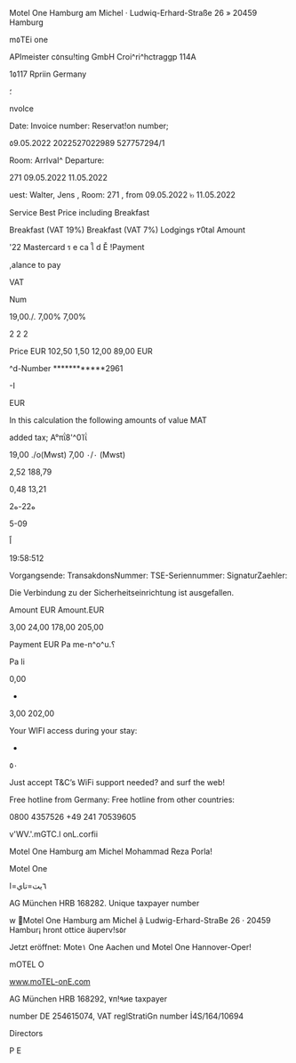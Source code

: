 Motel  One  Hamburg  am  Michel ·  Ludwiq-Erhard-Straße 26  »  20459  Hamburg

m٥TEi one

APImeister c٥nsu!ting GmbH
Croi^ri^hctraggp  114Α

1٥117  Rpriin
Germany

؛

nvolce

Date:
Invoice  number:
Reservat!on  number;

٥9.05.2022
2022527022989
527757294/1

Room:
Arrاvaا^
Departure:

271
09.05.2022
11.05.2022

uest:  Waاter,  Jens  ,  Room:  271  ,  from  09.05.2022   ๒ 11.05.2022

Service
Best Price including Breakfast

Breakfast (VAT 19%)
Breakfast (VAT 7%)
Lodgings
٢0tal  Amount

'22  Mastercard
ร  e ca
 ใ
d
Ě !Payment

,alance to pay

VAT

Num

19,00./.
7,00%
7,00%

2
2
2

Price EUR
102,50
1,50
12,00
89,00
EUR

^d-Number
************2961

-I

EUR

In this calculation the following amounts of value
MAT

added tax; Α°πΐ8'^0Ίΐ

19,00  ./o(Mwst)
7,00  ٠/٠  (Mwst)

2,52
188,79

0,48
13,21

2ه22-ه

5-09

اً

19:58:512

Vorgangsende:
TransakdonsNummer:
TSE-Seriennummer:
SignaturZaehler:

Die  Verbindung zu  der Sicherheitseinrichtung  ist  ausgefallen.

Amount EUR
Amount.EUR

3,00
24,00
178,00
205,00

Payment  EUR
Pa  me-n^o^u.؟

Pa  li

0,00

-

3,00
202,00

Your WIFI  access during your stay:

-

٥٠

Just accept T&C’s  WiFi  support needed?
and  surf the web!

Free  hotline from  Germany:
Free hotline from  other countries:

0800 4357526
+49 241  70539605

v'WV.'.mGTC.l  onL.corfii

Motel  One  Hamburg  am  Michel
Mohammad  Reza  Porla!

Motel  One

٦يت=تاي=ا

AG  München  HRB  168282. Unique taxpayer number

w
Motel One Hamburg am Michel ậ  Ludwig-Erhard-StraBe 26 ·  20459  Hambur¡
hront ottice äuperv!s٥r

Jetzt eröffnet:
Mote١  One Aachen
und Motel One  Hannover-Oper!

mOTEL O

www.moTEL-onE.com

AG  München  HRB  168292,  ٧п!٩ие taxpayer

number DE  254615074, VAT reglStratiGn number İ4S/164/10694

Directors

P
E
